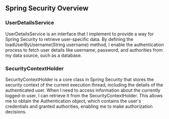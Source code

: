 ## Spring Security Overview

### UserDetailsService
UserDetailsService is an interface that I implement to provide a way for Spring Security to retrieve user-specific data. By defining the loadUserByUsername(String username) method, I enable the authentication process to fetch user details like username, password, and authorities from my data source, such as a database. 

### SecurityContextHolder
SecurityContextHolder is a core class in Spring Security that stores the security context of the current execution thread, including the details of the authenticated user. When I need to access information about the currently logged-in user, I can retrieve it from the SecurityContextHolder. This allows me to obtain the Authentication object, which contains the user's credentials and granted authorities, enabling me to make authorization decisions.
